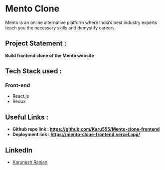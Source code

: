 # Mento Clone 

Mento is an online alternative platform where India’s best industry experts teach you the necessary skills and demystify careers.

## Project Statement : 
**Build frontend clone of the Mento website** 

## Tech Stack used : 
### Front-end
- React.js
- Redux

## Useful Links :
- **Github repo link :  https://github.com/Karu555/Mento-clone-frontend**
- **Deployment link :  https://mento-clone-frontend.vercel.app/**


## LinkedIn ##

- [Karunesh Ranjan](linkedin.com/in/karunesh-ranjan-6515211a0)
